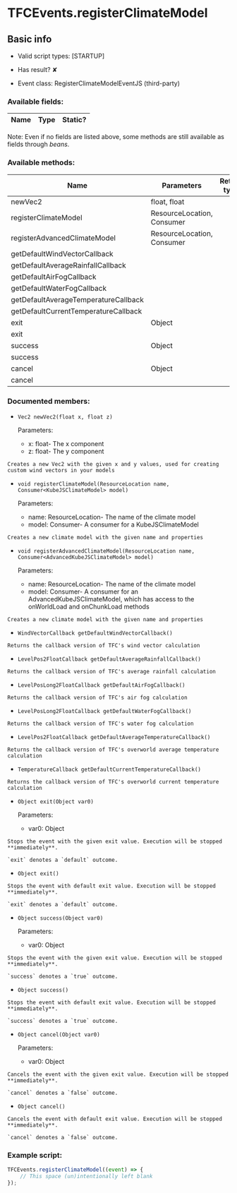 # TFCEvents.registerClimateModel

## Basic info

- Valid script types: [STARTUP]

- Has result? ✘

- Event class: RegisterClimateModelEventJS (third-party)

### Available fields:

| Name | Type | Static? |
| ---- | ---- | ------- |

Note: Even if no fields are listed above, some methods are still available as fields through *beans*.

### Available methods:

| Name | Parameters | Return type | Static? |
| ---- | ---------- | ----------- | ------- |
| newVec2 | float, float |  | Vec2 | ✘ |
| registerClimateModel | ResourceLocation, Consumer<KubeJSClimateModel> |  | void | ✘ |
| registerAdvancedClimateModel | ResourceLocation, Consumer<AdvancedKubeJSClimateModel> |  | void | ✘ |
| getDefaultWindVectorCallback |  |  | WindVectorCallback | ✘ |
| getDefaultAverageRainfallCallback |  |  | LevelPos2FloatCallback | ✘ |
| getDefaultAirFogCallback |  |  | LevelPosLong2FloatCallback | ✘ |
| getDefaultWaterFogCallback |  |  | LevelPosLong2FloatCallback | ✘ |
| getDefaultAverageTemperatureCallback |  |  | LevelPos2FloatCallback | ✘ |
| getDefaultCurrentTemperatureCallback |  |  | TemperatureCallback | ✘ |
| exit | Object |  | Object | ✘ |
| exit |  |  | Object | ✘ |
| success | Object |  | Object | ✘ |
| success |  |  | Object | ✘ |
| cancel | Object |  | Object | ✘ |
| cancel |  |  | Object | ✘ |


### Documented members:

- `Vec2 newVec2(float x, float z)`

  Parameters:
  - x: float- The x component
  - z: float- The y component

```
Creates a new Vec2 with the given x and y values, used for creating custom wind vectors in your models
```

- `void registerClimateModel(ResourceLocation name, Consumer<KubeJSClimateModel> model)`

  Parameters:
  - name: ResourceLocation- The name of the climate model
  - model: Consumer<KubeJSClimateModel>- A consumer for a KubeJSClimateModel

```
Creates a new climate model with the given name and properties
```

- `void registerAdvancedClimateModel(ResourceLocation name, Consumer<AdvancedKubeJSClimateModel> model)`

  Parameters:
  - name: ResourceLocation- The name of the climate model
  - model: Consumer<AdvancedKubeJSClimateModel>- A consumer for an AdvancedKubeJSClimateModel, which has access to the onWorldLoad and onChunkLoad methods

```
Creates a new climate model with the given name and properties
```

- `WindVectorCallback getDefaultWindVectorCallback()`
```
Returns the callback version of TFC's wind vector calculation
```

- `LevelPos2FloatCallback getDefaultAverageRainfallCallback()`
```
Returns the callback version of TFC's average rainfall calculation
```

- `LevelPosLong2FloatCallback getDefaultAirFogCallback()`
```
Returns the callback version of TFC's air fog calculation
```

- `LevelPosLong2FloatCallback getDefaultWaterFogCallback()`
```
Returns the callback version of TFC's water fog calculation
```

- `LevelPos2FloatCallback getDefaultAverageTemperatureCallback()`
```
Returns the callback version of TFC's overworld average temperature calculation
```

- `TemperatureCallback getDefaultCurrentTemperatureCallback()`
```
Returns the callback version of TFC's overworld current temperature calculation
```

- `Object exit(Object var0)`

  Parameters:
  - var0: Object

```
Stops the event with the given exit value. Execution will be stopped **immediately**.

`exit` denotes a `default` outcome.
```

- `Object exit()`
```
Stops the event with default exit value. Execution will be stopped **immediately**.

`exit` denotes a `default` outcome.
```

- `Object success(Object var0)`

  Parameters:
  - var0: Object

```
Stops the event with the given exit value. Execution will be stopped **immediately**.

`success` denotes a `true` outcome.
```

- `Object success()`
```
Stops the event with default exit value. Execution will be stopped **immediately**.

`success` denotes a `true` outcome.
```

- `Object cancel(Object var0)`

  Parameters:
  - var0: Object

```
Cancels the event with the given exit value. Execution will be stopped **immediately**.

`cancel` denotes a `false` outcome.
```

- `Object cancel()`
```
Cancels the event with default exit value. Execution will be stopped **immediately**.

`cancel` denotes a `false` outcome.
```



### Example script:

```js
TFCEvents.registerClimateModel((event) => {
	// This space (un)intentionally left blank
});
```

